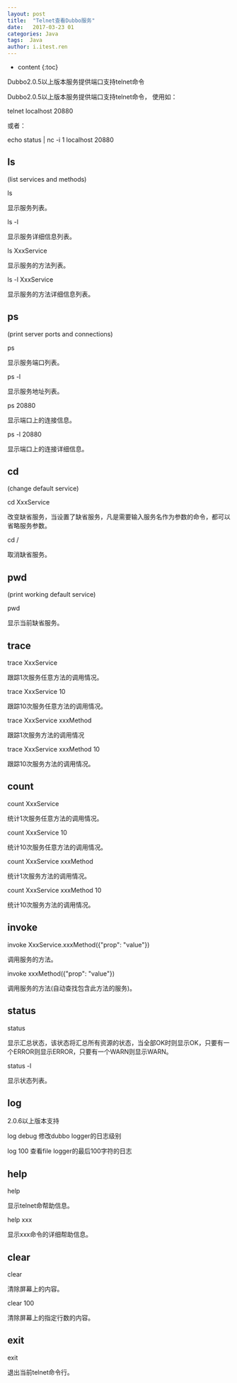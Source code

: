 ```yaml
---
layout: post
title:  "Telnet查看Dubbo服务"
date:   2017-03-23 01
categories: Java
tags:  Java 
author: i.itest.ren
---
```


* content
{:toc}


Dubbo2.0.5以上版本服务提供端口支持telnet命令





Dubbo2.0.5以上版本服务提供端口支持telnet命令，
使用如：

telnet localhost 20880

或者：

echo status | nc -i 1 localhost 20880

## ls ##

(list services and methods)

ls

显示服务列表。

ls -l

显示服务详细信息列表。

ls XxxService

显示服务的方法列表。

ls -l XxxService

显示服务的方法详细信息列表。

## ps ##
(print server ports and connections)

ps

显示服务端口列表。

ps -l

显示服务地址列表。

ps 20880

显示端口上的连接信息。

ps -l 20880

显示端口上的连接详细信息。

## cd ##
(change default service)

cd XxxService

改变缺省服务，当设置了缺省服务，凡是需要输入服务名作为参数的命令，都可以省略服务参数。

cd /

取消缺省服务。

## pwd ##
(print working default service)

pwd

显示当前缺省服务。

## trace ##
trace XxxService

跟踪1次服务任意方法的调用情况。

trace XxxService 10

跟踪10次服务任意方法的调用情况。

trace XxxService xxxMethod

跟踪1次服务方法的调用情况

trace XxxService xxxMethod 10

跟踪10次服务方法的调用情况。

## count ##
count XxxService

统计1次服务任意方法的调用情况。

count XxxService 10

统计10次服务任意方法的调用情况。

count XxxService xxxMethod

统计1次服务方法的调用情况。

count XxxService xxxMethod 10

统计10次服务方法的调用情况。

## invoke ##
invoke XxxService.xxxMethod({"prop": "value"})

调用服务的方法。

invoke xxxMethod({"prop": "value"})

调用服务的方法(自动查找包含此方法的服务)。

## status ##
status

显示汇总状态，该状态将汇总所有资源的状态，当全部OK时则显示OK，只要有一个ERROR则显示ERROR，只要有一个WARN则显示WARN。

status -l

显示状态列表。

## log ##
2.0.6以上版本支持

log debug 
修改dubbo logger的日志级别

log 100
查看file logger的最后100字符的日志

## help ##
help

显示telnet命帮助信息。

help xxx

显示xxx命令的详细帮助信息。

## clear ##
clear

清除屏幕上的内容。

clear 100

清除屏幕上的指定行数的内容。

## exit ##
exit

退出当前telnet命令行。

